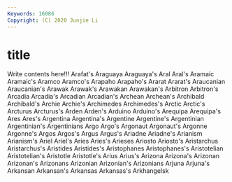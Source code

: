 ```yaml
---
Keywords: 16086
Copyright: (C) 2020 Junjie Li
---
```


# title

Write contents here!!!
Arafat's 
Araguaya 
Araguaya's 
Aral 
Aral's 
Aramaic 
Aramaic's 
Aramco 
Aramco's 
Arapaho
Arapaho's 
Ararat 
Ararat's 
Araucanian 
Araucanian's 
Arawak 
Arawak's 
Arawakan 
Arawakan's 
Arbitron
Arbitron's 
Arcadia 
Arcadia's 
Arcadian 
Arcadian's 
Archean 
Archean's 
Archibald 
Archibald's 
Archie
Archie's 
Archimedes 
Archimedes's 
Arctic 
Arctic's 
Arcturus 
Arcturus's 
Arden 
Arden's 
Arduino
Arduino's 
Arequipa 
Arequipa's 
Ares 
Ares's 
Argentina 
Argentina's 
Argentine 
Argentine's 
Argentinian
Argentinian's 
Argentinians 
Argo 
Argo's 
Argonaut 
Argonaut's 
Argonne 
Argonne's 
Argos 
Argos's
Argus 
Argus's 
Ariadne 
Ariadne's 
Arianism 
Arianism's 
Ariel 
Ariel's 
Aries 
Aries's
Arieses 
Ariosto 
Ariosto's 
Aristarchus 
Aristarchus's 
Aristides 
Aristides's 
Aristophanes 
Aristophanes's 
Aristotelian
Aristotelian's 
Aristotle 
Aristotle's 
Arius 
Arius's 
Arizona 
Arizona's 
Arizonan 
Arizonan's 
Arizonans
Arizonian 
Arizonian's 
Arizonians 
Arjuna 
Arjuna's 
Arkansan 
Arkansan's 
Arkansas 
Arkansas's 
Arkhangelsk
